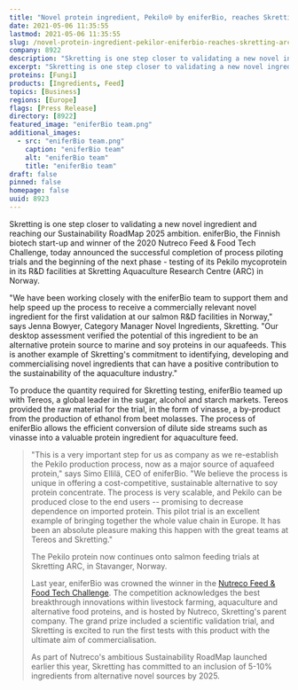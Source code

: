 ```yaml
---
title: "Novel protein ingredient, Pekilo® by eniferBio, reaches Skretting ARC"
date: 2021-05-06 11:35:55
lastmod: 2021-05-06 11:35:55
slug: /novel-protein-ingredient-pekilor-eniferbio-reaches-skretting-arc
company: 8922
description: "Skretting is one step closer to validating a new novel ingredient and reaching our Sustainability RoadMap 2025 ambition. eniferBio, the Finnish biotech start-up and winner of the 2020 Nutreco Feed & Food Tech Challenge, today announced the successful completion of process piloting trials and the beginning of the next phase."
excerpt: "Skretting is one step closer to validating a new novel ingredient and reaching our Sustainability RoadMap 2025 ambition. eniferBio, the Finnish biotech start-up and winner of the 2020 Nutreco Feed & Food Tech Challenge, today announced the successful completion of process piloting trials and the beginning of the next phase."
proteins: [Fungi]
products: [Ingredients, Feed]
topics: [Business]
regions: [Europe]
flags: [Press Release]
directory: [8922]
featured_image: "eniferBio team.png"
additional_images:
  - src: "eniferBio team.png"
    caption: "eniferBio team"
    alt: "eniferBio team"
    title: "eniferBio team"
draft: false
pinned: false
homepage: false
uuid: 8923
---
```

Skretting is one step closer to validating a new novel ingredient and
reaching our Sustainability RoadMap 2025 ambition. eniferBio, the
Finnish biotech start-up and winner of the 2020 Nutreco Feed & Food Tech
Challenge, today announced the successful completion of process piloting
trials and the beginning of the next phase - testing of its Pekilo
mycoprotein in its R&D facilities at Skretting Aquaculture Research
Centre (ARC) in Norway.

"We have been working closely with the eniferBio team to support them
and help speed up the process to receive a commercially relevant novel
ingredient for the first validation at our salmon R&D facilities in
Norway," says Jenna Bowyer, Category Manager Novel Ingredients,
Skretting. "Our desktop assessment verified the potential of this
ingredient to be an alternative protein source to marine and soy
proteins in our aquafeeds. This is another example of Skretting's
commitment to identifying, developing and commercialising novel
ingredients that can have a positive contribution to the sustainability
of the aquaculture industry."

To produce the quantity required for Skretting testing, eniferBio teamed
up with Tereos, a global leader in the sugar, alcohol and starch
markets. Tereos provided the raw material for the trial, in the form of
vinasse, a by-product from the production of ethanol from beet molasses.
The process of eniferBio allows the efficient conversion of dilute side
streams such as vinasse into a valuable protein ingredient for
aquaculture feed.

> "This is a very important step for us as company as we re-establish
> the Pekilo production process, now as a major source of aquafeed
> protein," says Simo Ellilä, CEO of eniferBio. "We believe the process
> is unique in offering a cost-competitive, sustainable alternative to
> soy protein concentrate. The process is very scalable, and Pekilo can
> be produced close to the end users -- promising to decrease dependence
> on imported protein. This pilot trial is an excellent example of
> bringing together the whole value chain in Europe. It has been an
> absolute pleasure making this happen with the great teams at Tereos
> and Skretting."
>
> The Pekilo protein now continues onto salmon feeding trials at
> Skretting ARC, in Stavanger, Norway.
>
> Last year, eniferBio was crowned the winner in the [Nutreco Feed &
> Food Tech
> Challenge](https://www.nutreco.com/en/innovation-and-investments/competition-nftc/).
> The competition acknowledges the best breakthrough innovations within
> livestock farming, aquaculture and alternative food proteins, and is
> hosted by Nutreco, Skretting's parent company. The grand prize
> included a scientific validation trial, and Skretting is excited to
> run the first tests with this product with the ultimate aim of
> commercialisation.
>
> As part of Nutreco's ambitious Sustainability RoadMap launched earlier
> this year, Skretting has committed to an inclusion of 5-10%
> ingredients from alternative novel sources by 2025.
